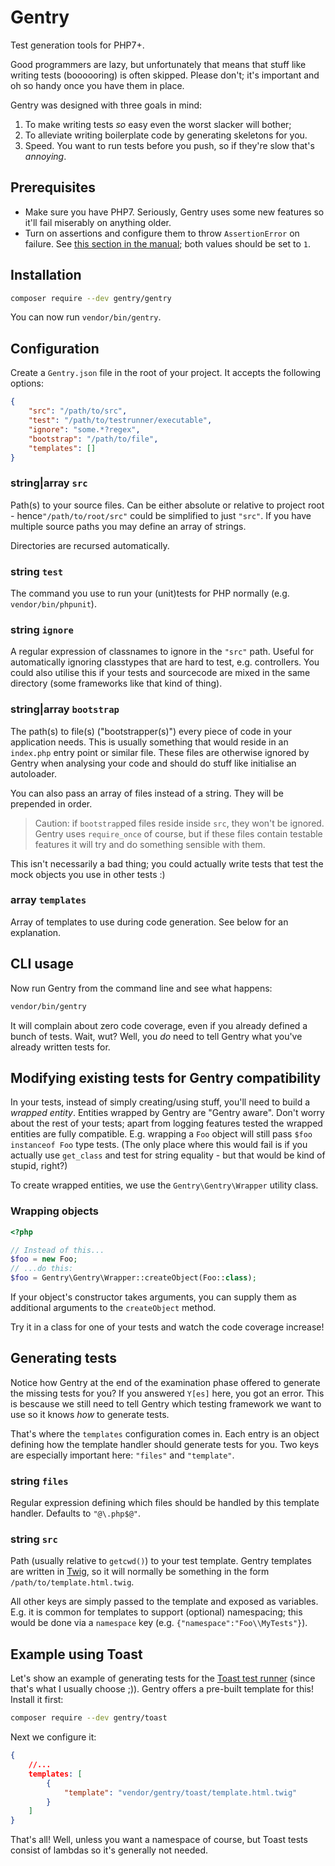 # Gentry
Test generation tools for PHP7+.

Good programmers are lazy, but unfortunately that means that stuff like writing
tests (boooooring) is often skipped. Please don't; it's important and oh so
handy once you have them in place.

Gentry was designed with three goals in mind:

1. To make writing tests _so_ easy even the worst slacker will bother;
2. To alleviate writing boilerplate code by generating skeletons for you.
3. Speed. You want to run tests before you push, so if they're slow that's
   _annoying_.

## Prerequisites
- Make sure you have PHP7. Seriously, Gentry uses some new features so it'll
  fail miserably on anything older.
- Turn on assertions and configure them to throw `AssertionError` on failure.
  See [this section in the
  manual](http://php.net/manual/en/function.assert.php); both values should be
  set to `1`.

## Installation
```sh
composer require --dev gentry/gentry
```

You can now run `vendor/bin/gentry`.

## Configuration
Create a `Gentry.json` file in the root of your project. It accepts the
following options:

```json
{
    "src": "/path/to/src",
    "test": "/path/to/testrunner/executable",
    "ignore": "some.*?regex",
    "bootstrap": "/path/to/file",
    "templates": []
}
```

### string|array `src` ###
Path(s) to your source files. Can be either absolute or relative to project
root - hence`"/path/to/root/src"` could be simplified to just `"src"`. If you
have multiple source paths you may define an array of strings.

Directories are recursed automatically.

### string `test` ###
The command you use to run your (unit)tests for PHP normally (e.g.
`vendor/bin/phpunit`).

### string `ignore` ###
A regular expression of classnames to ignore in the `"src"` path. Useful for
automatically ignoring classtypes that are hard to test, e.g. controllers. You
could also utilise this if your tests and sourcecode are mixed in the same
directory (some frameworks like that kind of thing).

### string|array `bootstrap` ###
The path(s) to file(s) ("bootstrapper(s)") every piece of code in your
application needs. This is usually something that would reside in an `index.php`
entry point or similar file. These files are otherwise ignored by Gentry when
analysing your code and should do stuff like initialise an autoloader.

You can also pass an array of files instead of a string. They will be prepended
in order.

> Caution: if `bootstrap`ped files reside inside `src`, they won't be ignored.
> Gentry uses `require_once` of course, but if these files contain testable
> features it will try and do something sensible with them.

This isn't necessarily a bad thing; you could actually write tests that test the
mock objects you use in other tests :)

### array `templates` ###
Array of templates to use during code generation. See below for an explanation.

## CLI usage
Now run Gentry from the command line and see what happens:

```sh
vendor/bin/gentry
```

It will complain about zero code coverage, even if you already defined a bunch
of tests. Wait, wut? Well, you _do_ need to tell Gentry what you've already
written tests for.

## Modifying existing tests for Gentry compatibility
In your tests, instead of simply creating/using stuff, you'll need to build a
_wrapped entity_. Entities wrapped by Gentry are "Gentry aware". Don't worry
about the rest of your tests; apart from logging features tested the wrapped
entities are fully compatible. E.g. wrapping a `Foo` object will still pass
`$foo instanceof Foo` type tests. (The only place where this would fail is if
you actually use `get_class` and test for string equality - but that would be
kind of stupid, right?)

To create wrapped entities, we use the `Gentry\Gentry\Wrapper` utility class.

### Wrapping objects
```php
<?php

// Instead of this...
$foo = new Foo;
// ...do this:
$foo = Gentry\Gentry\Wrapper::createObject(Foo::class);
```

If your object's constructor takes arguments, you can supply them as additional
arguments to the `createObject` method.

Try it in a class for one of your tests and watch the code coverage increase!

## Generating tests
Notice how Gentry at the end of the examination phase offered to generate the
missing tests for you? If you answered `Y[es]` here, you got an error. This is
bescause we still need to tell Gentry which testing framework we want to use so
it knows _how_ to generate tests.

That's where the `templates` configuration comes in. Each entry is an object
defining how the template handler should generate tests for you. Two keys are
especially important here: `"files"` and `"template"`.

### string `files` ###
Regular expression defining which files should be handled by this template
handler. Defaults to `"@\.php$@"`.

### string `src` ###
Path (usually relative to `getcwd()`) to your test template. Gentry templates
are written in [Twig](https://twig.sensiolabs.org/), so it will normally be
something in the form `/path/to/template.html.twig`.

All other keys are simply passed to the template and exposed as variables. E.g.
it is common for templates to support (optional) namespacing; this would be done
via a `namespace` key (e.g. `{"namespace":"Foo\\MyTests"}`).

## Example using Toast
Let's show an example of generating tests for the [Toast test
runner](https://packagist.org/packages/toast-php/runner) (since that's what I
usually choose ;)). Gentry offers a pre-built template for this! Install it
first:

```sh
composer require --dev gentry/toast
```

Next we configure it:

```json
{
    //...
    templates: [
        {
            "template": "vendor/gentry/toast/template.html.twig"
        }
    ]
}
```

That's all! Well, unless you want a namespace of course, but Toast tests consist
of lambdas so it's generally not needed.

